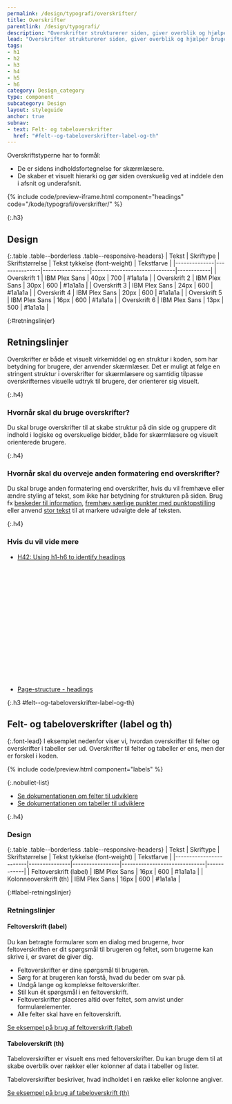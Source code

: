 ```yaml
---
permalink: /design/typografi/overskrifter/
title: Overskrifter
parentlink: /design/typografi/
description: "Overskrifter strukturerer siden, giver overblik og hjælper brugeren og skærmlæseren til at kunne overskue sidens logik og opbygning."
lead: "Overskrifter strukturerer siden, giver overblik og hjælper brugeren og skærmlæseren til at kunne overskue sidens logik og opbygning."
tags:
- h1
- h2
- h3
- h4
- h5
- h6
category: Design_category
type: component
subcategory: Design
layout: styleguide
anchor: true
subnav:
- text: Felt- og tabeloverskrifter
  href: "#felt--og-tabeloverskrifter-label-og-th"
---
```


Overskriftstyperne har to formål:

- De er sidens indholdsfortegnelse for skærmlæsere.
- De skaber et visuelt hierarki og gør siden overskuelig ved at inddele den i afsnit og underafsnit.

{% include code/preview-iframe.html component="headings" code="/kode/typografi/overskrifter/" %}

{:.h3}
## Design

{:.table .table--borderless .table--responsive-headers}
| Tekst        | Skriftype     | Skriftstørrelse | Tekst tykkelse (font-weight) | Tekstfarve |
|--------------|---------------|-----------------|------------------------------|------------|
| Overskrift 1 | IBM Plex Sans | 40px            | 700                          | #1a1a1a    |
| Overskrift 2 | IBM Plex Sans | 30px            | 600                          | #1a1a1a    |
| Overskrift 3 | IBM Plex Sans | 24px            | 600                          | #1a1a1a    |
| Overskrift 4 | IBM Plex Sans | 20px            | 600                          | #1a1a1a    |
| Overskrift 5 | IBM Plex Sans | 16px            | 600                          | #1a1a1a    |
| Overskrift 6 | IBM Plex Sans | 13px            | 500                          | #1a1a1a    |

{:#retningslinjer}
## Retningslinjer

Overskrifter er både et visuelt virkemiddel og en struktur i koden, som har betydning for brugere, der anvender skærmlæser. Det er muligt at følge en stringent struktur i overskrifter for skærmlæsere og samtidig tilpasse overskrifternes visuelle udtryk til brugere, der orienterer sig visuelt.

{:.h4}
### Hvornår skal du bruge overskrifter?

Du skal bruge overskrifter til at skabe struktur på din side og gruppere dit indhold i logiske og overskuelige bidder, både for skærmlæsere og visuelt orienterede brugere.

{:.h4}
### Hvornår skal du overveje anden formatering end overskrifter?

Du skal bruge anden formatering end overskrifter, hvis du vil fremhæve eller ændre styling af tekst, som ikke har betydning for strukturen på siden. Brug fx <a href="/komponenter/beskeder/">beskeder til information</a>, <a href="/design/typografi/lister/">fremhæv særlige punkter med punktopstilling</a> eller anvend <a href="/design/typografi/tekst/#stor-tekst">stor tekst</a> til at markere udvalgte dele af teksten.

{:.h4}
### Hvis du vil vide mere

<ul class="nobullet-list">
    <li><a href="https://www.w3.org/TR/WCAG20-TECHS/H42.html" class="icon-link">H42: Using h1-h6 to identify headings<svg class="icon-svg" focusable="false" aria-hidden="true" tabindex="-1"><use xlink:href="#open-in-new"></use></svg></a></li>
    <li><a href="https://www.w3.org/WAI/tutorials/page-structure/headings/" class="icon-link">Page-structure - headings<svg class="icon-svg" focusable="false" aria-hidden="true" tabindex="-1"><use xlink:href="#open-in-new"></use></svg></a></li>
</ul>

{:.h3 #felt--og-tabeloverskrifter-label-og-th}
## Felt- og tabeloverskrifter (label og th)

{:.font-lead}
I eksemplet nedenfor viser vi, hvordan overskrifter til felter og overskrifter i tabeller ser ud. Overskrifter til felter og tabeller er ens, men der er forskel i koden.

{% include code/preview.html component="labels" %}

{:.nobullet-list}
- <a href="/komponenter/felter/">Se dokumentationen om felter til udviklere</a>
- <a href="/komponenter/tables/">Se dokumentationen om tabeller til udviklere</a>

{:.h4}
### Design

{:.table .table--borderless .table--responsive-headers}
| Tekst                  | Skriftype     | Skriftstørrelse | Tekst tykkelse (font-weight) | Tekstfarve |
|------------------------|---------------|-----------------|------------------------------|------------|
| Feltoverskrift (label) | IBM Plex Sans | 16px            | 600                          | #1a1a1a    |
| Kolonneoverskrift (th) | IBM Plex Sans | 16px            | 600                          | #1a1a1a    |

{:#label-retningslinjer}
### Retningslinjer

#### Feltoverskrift (label)

Du kan betragte formularer som en dialog med brugerne, hvor feltoverskriften er dit spørgsmål til brugeren og feltet, som brugerne kan skrive i, er svaret de giver dig.              

- Feltoverskrifter er dine spørgsmål til brugeren.  
- Sørg for at brugeren kan forstå, hvad du beder om svar på.
- Undgå lange og komplekse feltoverskrifter.
- Stil kun ét spørgsmål i en feltoverskrift.
- Feltoverskrifter placeres altid over feltet, som anvist under formularelementer.
- Alle felter skal have en feltoverskrift.

<a href="/komponenter/felter/">Se eksempel på brug af feltoverskrift (label)</a>

#### Tabeloverskrift (th)

Tabeloverskrifter er visuelt ens med feltoverskrifter. Du kan bruge dem til at skabe overblik over rækker eller kolonner af data i tabeller og lister.

Tabeloverskrifter beskriver, hvad indholdet i en række eller kolonne angiver.

<a href="/komponenter/tables/">Se eksempel på brug af tabeloverskrift (th)</a>

